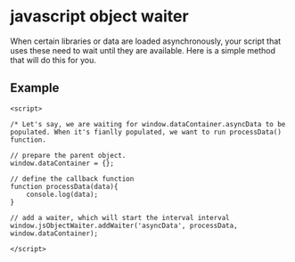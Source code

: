 # javascript object waiter

When certain libraries or data are loaded asynchronously, your script that uses these need to wait until they are available. Here is a simple method that will do this for you.

## Example

```
<script>

/* Let's say, we are waiting for window.dataContainer.asyncData to be populated. When it's fianlly populated, we want to run processData() function.

// prepare the parent object.
window.dataContainer = {};

// define the callback function
function processData(data){
    console.log(data);
}

// add a waiter, which will start the interval interval
window.jsObjectWaiter.addWaiter('asyncData', processData, window.dataContainer);

</script>
```
